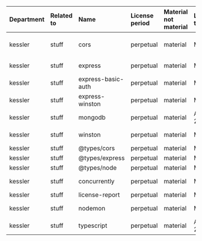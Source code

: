 | Department | Related to | Name               | License period | Material not material | License type | Link                                                     | Remote version | Installed version | Defined version | Author                                                           |
| :--------- | :--------- | :----------------- | :------------- | :-------------------- | :----------- | :------------------------------------------------------- | :------------- | :---------------- | :-------------- | :--------------------------------------------------------------- |
| kessler    | stuff      | cors               | perpetual      | material              | MIT          | git+https://github.com/expressjs/cors.git                | 2.8.5          | 2.8.5             | ^2.8.5          | Troy Goode <troygoode@gmail.com> (https://github.com/troygoode/) |
| kessler    | stuff      | express            | perpetual      | material              | MIT          | git+https://github.com/expressjs/express.git             | 4.19.2         | 4.18.2            | ^4.18.2         | TJ Holowaychuk <tj@vision-media.ca>                              |
| kessler    | stuff      | express-basic-auth | perpetual      | material              | MIT          | git+https://github.com/LionC/express-basic-auth.git      | 1.2.1          | 1.2.1             | ^1.2.1          | LionC <me@lionc.de>                                              |
| kessler    | stuff      | express-winston    | perpetual      | material              | MIT          | git+https://github.com/bithavoc/express-winston.git      | 4.2.0          | 4.2.0             | ^4.2.0          | bithavoc im@bithavoc.io http://bithavoc.io                       |
| kessler    | stuff      | mongodb            | perpetual      | material              | Apache-2.0   | git+ssh://git@github.com/mongodb/node-mongodb-native.git | 5.9.2          | 5.6.0             | ^5.6.0          | The MongoDB NodeJS Team dbx-node@mongodb.com                     |
| kessler    | stuff      | winston            | perpetual      | material              | MIT          | git+https://github.com/winstonjs/winston.git             | 3.13.0         | 3.9.0             | ^3.9.0          | Charlie Robbins <charlie.robbins@gmail.com>                      |
| kessler    | stuff      | @types/cors        | perpetual      | material              | MIT          | https://github.com/DefinitelyTyped/DefinitelyTyped.git   | 2.8.17         | 2.8.13            | ^2.8.13         | n/a                                                              |
| kessler    | stuff      | @types/express     | perpetual      | material              | MIT          | https://github.com/DefinitelyTyped/DefinitelyTyped.git   | 4.17.21        | 4.17.17           | ^4.17.17        | n/a                                                              |
| kessler    | stuff      | @types/node        | perpetual      | material              | MIT          | https://github.com/DefinitelyTyped/DefinitelyTyped.git   | 20.12.12       | 20.2.5            | ^20.2.5         | n/a                                                              |
| kessler    | stuff      | concurrently       | perpetual      | material              | MIT          | git+https://github.com/open-cli-tools/concurrently.git   | 8.2.2          | 8.1.0             | ^8.1.0          | Kimmo Brunfeldt                                                  |
| kessler    | stuff      | license-report     | perpetual      | material              | MIT          | git+https://github.com/ironSource/license-report.git     | 6.5.0          | 6.4.0             | ^6.4.0          | Yaniv Kessler                                                    |
| kessler    | stuff      | nodemon            | perpetual      | material              | MIT          | git+https://github.com/remy/nodemon.git                  | 2.0.22         | 2.0.22            | ^2.0.22         | Remy Sharp https://github.com/remy                               |
| kessler    | stuff      | typescript         | perpetual      | material              | Apache-2.0   | git+https://github.com/Microsoft/TypeScript.git          | 5.4.5          | 5.1.3             | ^5.1.3          | Microsoft Corp.                                                  |

